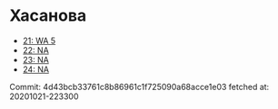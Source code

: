 # Хасанова
- [21: WA 5](21.md)
- [22: NA](22.md)
- [23: NA](23.md)
- [24: NA](24.md)

Commit: 4d43bcb33761c8b86961c1f725090a68acce1e03
 fetched at: 20201021-223300
